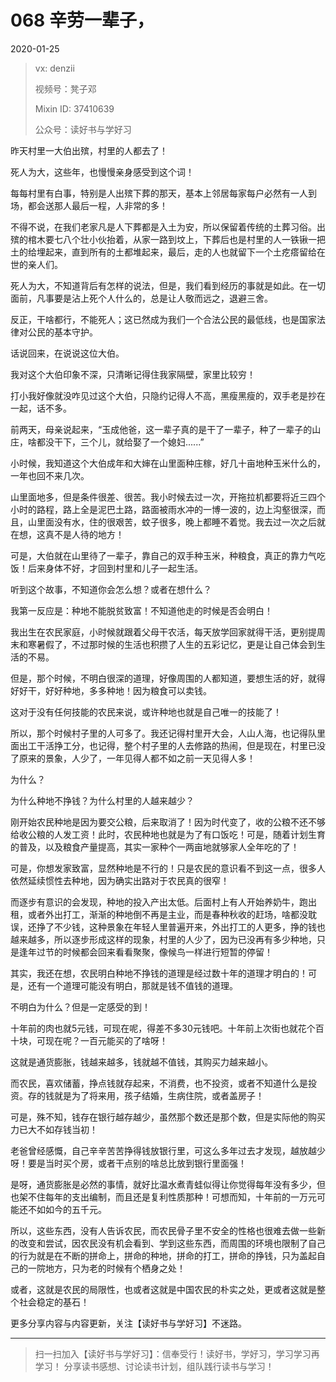 # 068 辛劳一辈子，

2020-01-25

> vx: denzii
>
> 视频号：凳子邓
>
> Mixin ID: 37410639
>
> 公众号：读好书与学好习



昨天村里一大伯出殡，村里的人都去了！

死人为大，这些年，也慢慢亲身感受到这个词！

每每村里有白事，特别是人出殡下葬的那天，基本上邻居每家每户必然有一人到场，都会送那人最后一程，人非常的多！

不得不说，在我们老家凡是人下葬都是入土为安，所以保留着传统的土葬习俗。出殡的棺木要七八个壮小伙抬着，从家一路到坟上，下葬后也是村里的人一铁锹一把土的给埋起来，直到所有的土都堆起来，最后，走的人也就留下一个土疙瘩留给在世的亲人们。

死人为大，不知道背后有怎样的说法，但是，我们看到经历的事就是如此。在一切面前，凡事要是沾上死个人什么的，总是让人敬而远之，退避三舍。

反正，干啥都行，不能死人；这已然成为我们一个合法公民的最低线，也是国家法律对公民的基本守护。



话说回来，在说说这位大伯。

我对这个大伯印象不深，只清晰记得住我家隔壁，家里比较穷！

打小我好像就没咋见过这个大伯，只隐约记得人不高，黑瘦黑瘦的，双手老是抄在一起，话不多。

前两天，母亲说起来，“玉成他爸，这一辈子真的是干了一辈子，种了一辈子的山庄，啥都没干下，三个儿，就给娶了一个媳妇......”

小时候，我知道这个大伯成年和大婶在山里面种庄稼，好几十亩地种玉米什么的，一年也回不来几次。

山里面地多，但是条件很差、很苦。我小时候去过一次，开拖拉机都要将近三四个小时的路程，路上全是泥巴土路，路面被雨水冲的一博一波的，边上沟壑很深，而且，山里面没有水，住的很艰苦，蚊子很多，晚上都睡不着觉。我去过一次之后就在想，这真不是人待的地方！

可是，大伯就在山里待了一辈子，靠自己的双手种玉米，种粮食，真正的靠力气吃饭！后来身体不好，才回到村里和儿子一起生活。

听到这个故事，不知道你会怎么想？或者在想什么？

我第一反应是：种地不能脱贫致富！不知道他走的时候是否会明白！

我出生在农民家庭，小时候就跟着父母干农活，每天放学回家就得干活，更别提周末和寒暑假了，不过那时候的生活也积攒了人生的五彩记忆，更是让自己体会到生活的不易。

但是，那个时候，不明白很深的道理，好像周围的人都知道，要想生活的好，就得好好干，好好种地，多多种地！因为粮食可以卖钱。

这对于没有任何技能的农民来说，或许种地也就是自己唯一的技能了！

所以，那个时候村子里的人可多了。我还记得村里开大会，人山人海，也记得队里面出工干活挣工分，也记得，整个村子里的人去修路的热闹，但是现在，村里已没了原来的景象，人少了，一年见得人都不如之前一天见得人多！

为什么？

为什么种地不挣钱？为什么村里的人越来越少？

刚开始农民种地是因为要交公粮，后来取消了！因为时代变了，收的公粮不还不够给收公粮的人发工资！此时，农民种地也就是为了有口饭吃！可是，随着计划生育的普及，以及粮食产量提高，其实一家种个一两亩地就够家人全年吃的了！

可是，你想发家致富，显然种地是不行的！只是农民的意识看不到这一点，很多人依然延续惯性去种地，因为确实出路对于农民真的很窄！

而逐步有意识的会发现，种地的投入产出太低。后面村上有人开始养奶牛，跑出租，或者外出打工，渐渐的种地倒不再是主业，而是春种秋收的赶场，啥都没耽误，还挣了不少钱，这种景象在年轻人里普遍开来，外出打工的人更多，挣的钱也越来越多，所以逐步形成这样的现象，村里的人少了，因为已没再有多少种地，只是逢年过节的时候都会回来看看聚聚，像候鸟一样进行短暂的停留！

其实，我还在想，农民明白种地不挣钱的道理是经过数十年的道理才明白的！可是，还有一个道理可能没有明白，那就是钱不值钱的道理。

不明白为什么？但是一定感受的到！

十年前的肉也就5元钱，可现在呢，得差不多30元钱吧。十年前上次街也就花个百十块，可现在呢？一百元能买的了啥呀！

这就是通货膨胀，钱越来越多，钱就越不值钱，其购买力越来越小。

而农民，喜欢储蓄，挣点钱就存起来，不消费，也不投资，或者不知道什么是投资。存的钱就是为了将来用，孩子结婚，生病住院，或者盖房子！

可是，殊不知，钱存在银行越存越少，虽然那个数还是那个数，但是实际他的购买力已大不如存钱当初！

老爸曾经感慨，自己辛辛苦苦挣得钱放银行里，可这么多年过去才发现，越放越少呀！要是当时买个房，或者干点别的啥总比放到银行里面强！

是呀，通货膨胀是必然的事情，就好比温水煮青蛙似得让你觉得每年没有多少，但也架不住每年的支出编制，而且还是复利性质那种！可想而知，十年前的一万元可能还不如如今的五千元。

所以，这些东西，没有人告诉农民，而农民骨子里不安全的性格也很难去做一些新的改变和尝试，因农民没有机会看到、学到这些东西，而周围的环境也限制了自己的行为就是在不断的拼命上，拼命的种地，拼命的打工，拼命的挣钱，只为盖起自己的一院地方，只为老的时候有个栖身之处！

或者，这就是农民的局限性，也或者这就是中国农民的朴实之处，更或者这就是整个社会稳定的基石！











更多分享内容与内容更新，关注【读好书与学好习】不迷路。

------

> 扫一扫加入【读好书与学好习】：信奉受行！读好书，学好习，学习学习再学习！ 分享读书感想、讨论读书计划，组队践行读书与学习！

